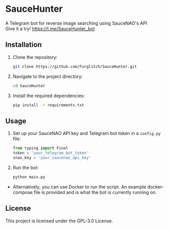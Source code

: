 # SauceHunter
A Telegram bot for reverse image searching using SauceNAO's API<br>Give it a try! https://t.me/SauceHunter_bot

## Installation
1. Clone the repository:
    ```sh
    git clone https://github.com/Furglitch/SauceHunter.git
    ```
2. Navigate to the project directory:
    ```sh
    cd SauceHunter
    ```
3. Install the required dependencies:
    ```sh
    pip install -r requirements.txt
    ```

## Usage
1. Set up your SauceNAO API key and Telegram bot token in a `config.py` file:
    ```python
    from typing import Final
    token = 'your_telegram_bot_token'
    snao_key = 'your_saucenao_api_key'
    ```
2. Run the bot:
    ```sh
    python main.py
    ```
* Alternatively, you can use Docker to run the script. An example docker-compose file is provided and is what the bot is currently running on.

## License
This project is licensed under the GPL-3.0 License.